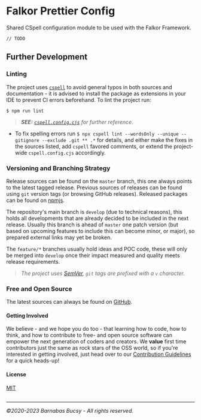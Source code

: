 # **Falkor Prettier Config**

Shared CSpell configuration module to be used with the Falkor Framework.

`// TODO`

## **Further Development**

### **Linting**

The project uses [`cspell`](https://www.npmjs.com/package/cspell "Visit") to avoid general typos in both sources and documentation - it is advised to install the package as extensions in your IDE to prevent CI errors beforehand. To lint the project run:

```
$ npm run lint
```

> _**SEE:** [`cspell.config.cjs`](https://github.com/theonethread/falkor-plugin-example/blob/develop/cspell.config.cjs "Open") for further reference._

- To fix spelling errors run `$ npx cspell lint --wordsOnly --unique --gitignore --exclude .git ** .*` for details, and either make the fixes in the sources listed, add `cspell` favored comments, or extend the project-wide `cspell.config.cjs` accordingly.

### **Versioning and Branching Strategy**

Release sources can be found on the `master` branch, this one always points to the latest tagged release. Previous sources of releases can be found using `git` version tags (or browsing GitHub releases). Released packages can be found on [npmjs](https://www.npmjs.com/package/@falkor/falkor-prettier-config "Visit").

The repository's main branch is `develop` (due to technical reasons), this holds all developments that are already decided to be included in the next release. Usually this branch is ahead of `master` one patch version (but based on upcoming features to include this can become minor, or major), so prepared external links may yet be broken.

The `feature/*` branches usually hold ideas and POC code, these will only be merged into `develop` once their impact measured and quality meets release requirements.

> _The project uses [SemVer](https://semver.org "Visit"), `git` tags are prefixed with a `v` character._

### **Free and Open Source**

The latest sources can always be found on [GitHub](https://github.com/theonethread/falkor-prettier-config "Visit").

#### **Getting Involved**

We believe - and we hope you do too - that learning how to code, how to think, and how to contribute to free- and open source software can empower the next generation of coders and creators. We **value** first time contributors just the same as rock stars of the OSS world, so if you're interested in getting involved, just head over to our [Contribution Guidelines](https://github.com/theonethread/.github/blob/master/.github/contributing.md "Open") for a quick heads-up!

#### **License**

[MIT](https://github.com/theonethread/falkor-prettier-config/blob/master/license.txt "Open")

##

---

_©2020-2023 Barnabas Bucsy - All rights reserved._
